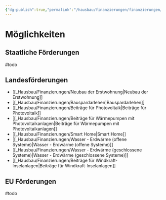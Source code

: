 ```yaml
---
{"dg-publish":true,"permalink":"/hausbau/finanzierungen/finanzierungen/"}
---
```


# Möglichkeiten

## Staatliche Förderungen
#todo

## Landesförderungen
- [[_Hausbau/Finanzierungen/Neubau der Erstwohnung|Neubau der Erstwohnung]]
- [[_Hausbau/Finanzierungen/Bauspardarlehen|Bauspardarlehen]]
- [[_Hausbau/Finanzierungen/Beiträge für Photovoltaik|Beiträge für Photovoltaik]]
- [[_Hausbau/Finanzierungen/Beiträge für Wärmepumpen mit Photovoltaikanlagen|Beiträge für Wärmepumpen mit Photovoltaikanlagen]]
- [[_Hausbau/Finanzierungen/Smart Home|Smart Home]]
- [[_Hausbau/Finanzierungen/Wasser - Erdwärme (offene Systeme)|Wasser - Erdwärme (offene Systeme)]]
- [[_Hausbau/Finanzierungen/Wasser - Erdwärme (geschlossene Systeme)|Wasser - Erdwärme (geschlossene Systeme)]]
- [[_Hausbau/Finanzierungen/Beiträge für Windkraft-Inselanlagen|Beiträge für Windkraft-Inselanlagen]]

## EU Förderungen
#todo
